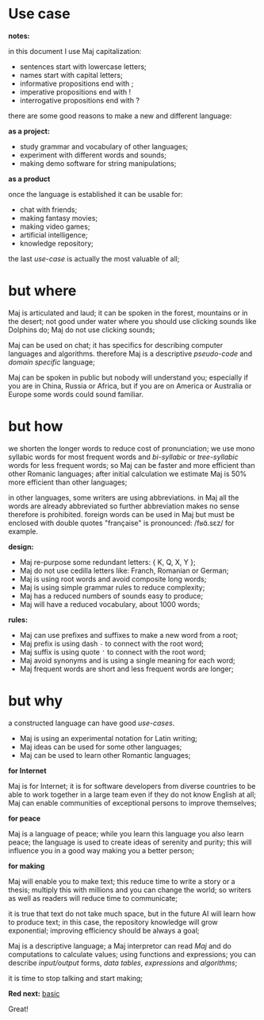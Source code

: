 # Use case

**notes:** 

in this document I use Maj capitalization:

* sentences start with lowercase letters;
* names start with capital letters;
* informative propositions end with ;
* imperative propositions end with !
* interrogative propositions end with ?

there are some good reasons to make a new and different language:

**as a project:**

* study grammar and vocabulary of other languages;
* experiment with different words and sounds;
* making demo software for string manipulations;

**as a product**

once the language is established it can be usable for:

* chat with friends;
* making fantasy movies;
* making video games;
* artificial intelligence;
* knowledge repository;

the last _use-case_ is actually the most valuable of all;

# but where

Maj is articulated and laud; it can be spoken in the forest, mountains or in the desert; not good under water where you should use clicking sounds like Dolphins do; Maj do not use clicking sounds;

Maj can be used on chat; it has specifics for describing computer languages and algorithms. therefore Maj is a descriptive _pseudo-code_ and _domain specific_ language; 

Maj can be spoken in public but nobody will understand you; especially if you are in China, Russia or Africa, but if you are on America or Australia or Europe some words could sound familiar.

# but how

we shorten the longer words to reduce cost of pronunciation; we use mono syllabic words for most frequent words and _bi-syllabic_ or _tree-syllabic_ words for less frequent words; so Maj can be faster and more efficient than other Romanic languages; after initial calculation we estimate Maj is 50% more efficient than other languages;

in other languages, some writers are using abbreviations. in Maj all the words are already abbreviated so further abbreviation makes no sense therefore is prohibited. foreign words can be used in Maj but must be enclosed with double quotes "française" is pronounced: /fʁɑ̃.sɛz/ for example. 

**design:**

* Maj re-purpose some redundant letters: { K, Q, X, Y };
* Maj do not use cedilla letters like: Franch, Romanian or German;
* Maj is using root words and avoid composite long words;
* Maj is using simple grammar rules to reduce complexity;
* Maj has a reduced numbers of sounds easy to produce;
* Maj will have a reduced vocabulary, about 1000 words;

**rules:**

* Maj can use prefixes and suffixes to make a new word from a root;
* Maj prefix is using dash `-` to connect with the root word;
* Maj suffix is using quote `'` to connect with the root word;
* Maj avoid synonyms and is using a single meaning for each word;
* Maj frequent words are short and less frequent words are longer;

# but why

a constructed language can have good _use-cases_.

* Maj is using an experimental notation for Latin writing;
* Maj ideas can be used for some other languages;
* Maj can be used to learn other Romantic languages;

**for Internet**

Maj is for Internet; it is for software developers from diverse countries to be able to work together in a large team even if they do not know English at all; Maj can enable communities of exceptional persons to improve themselves;

**for peace**

Maj is a language of peace; while you learn this language you also learn peace; the language is used to create ideas of serenity and purity; this will influence you in a good way making you a better person;

**for making**

Maj will enable you to make text; this reduce time to write a story or a thesis; multiply this with millions and you can change the world; so writers as well as readers will reduce time to communicate;

it is true that text do not take much space, but in the future AI will learn how to produce text; in this case, the repository knowledge will grow exponential; improving efficiency should be always a goal;

Maj is a descriptive language; a Maj interpretor can read _Maj_ and do computations to calculate values; using functions and expressions; you can describe _input/output_ forms, _data tables_, _expressions_ and _algorithms_;

it is time to stop talking and start making;

**Red next:** [basic](basic.md)

Great!

